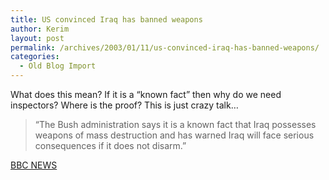 ```yaml
---
title: US convinced Iraq has banned weapons
author: Kerim
layout: post
permalink: /archives/2003/01/11/us-convinced-iraq-has-banned-weapons/
categories:
  - Old Blog Import
---
```

What does this mean? If it is a &#8220;known fact&#8221; then why do we need inspectors? Where is the proof? This is just crazy talk&#8230;


>   &#8220;The Bush administration says it is a known fact that Iraq possesses weapons of mass destruction and has warned Iraq will face serious consequences if it does not disarm.&#8221;


<a href="http://news.bbc.co.uk/2/hi/middle_east/2644783.stm" onclick="_gaq.push(['_trackEvent', 'outbound-article', 'http://news.bbc.co.uk/2/hi/middle_east/2644783.stm', 'BBC NEWS']);" >BBC NEWS</a>

